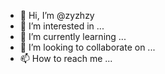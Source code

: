 - 👋 Hi, I’m @zyzhzy
- 👀 I’m interested in ...
- 🌱 I’m currently learning ...
- 💞️ I’m looking to collaborate on ...
- 📫 How to reach me ...

<!---
zyzhzy/zyzhzy is a ✨ special ✨ repository because its `README.md` (this file) appears on your GitHub profile.
You can click the Preview link to take a look at your changes.
--->
